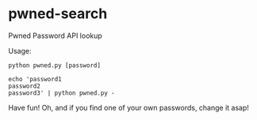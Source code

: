 # pwned-search
Pwned Password API lookup

Usage:
```
python pwned.py [password]
```
```
echo 'password1
password2
password3' | python pwned.py -
```

Have fun! Oh, and if you find one of your own passwords, change it asap!
